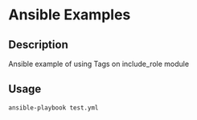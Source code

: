 # Ansible Examples

## Description
Ansible example of using Tags on include_role module

## Usage
```
ansible-playbook test.yml
```